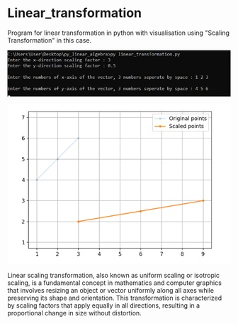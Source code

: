# Linear_transformation
Program for linear transformation in python with visualisation using "Scaling Transformation" in this case.

![alt text](https://github.com/alexzedev/Linear_transformation/blob/main/linear_transformation_screen.png?raw=true)

![alt text](https://github.com/alexzedev/Linear_transformation/blob/main/linear_transformation_plot.png?raw=true)


Linear scaling transformation, also known as uniform scaling or isotropic scaling, is a fundamental concept in mathematics and computer graphics that involves resizing an object or vector uniformly along all axes while preserving its shape and orientation. This transformation is characterized by scaling factors that apply equally in all directions, resulting in a proportional change in size without distortion.
